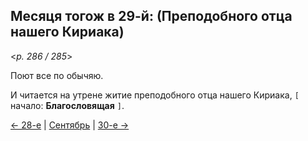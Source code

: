
## Месяця тогож в 29-й: (Преподобного отца нашего Кириака)

<*p. 286 / 285*>

Поют все по обычяю. 

И читается на утрене житие преподобного отца нашего Кириака, `[` начало: **Благословящая** `]`.

[← 28-е](09_28_AST.ru.md) | [Сентябрь](README.md#29-й) | [30-е →](09_30_AST.ru.md)
